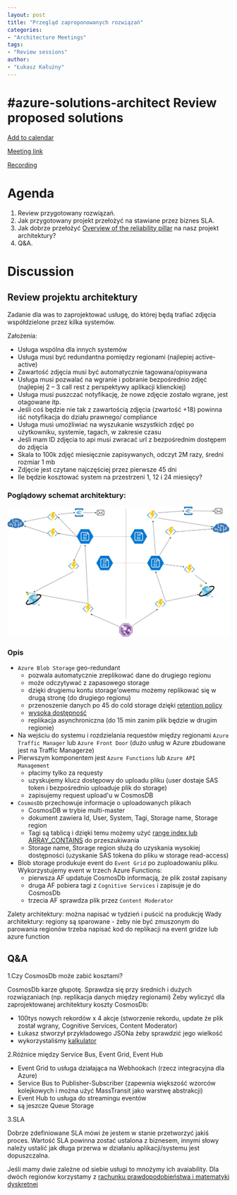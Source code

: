 ```yaml
---
layout: post
title: "Przegląd zaproponowanych rozwiązań"
categories:
- "Architecture Meetings"
tags:
- "Review sessions"
author:
- "Łukasz Kałużny"
---
```


# #azure-solutions-architect Review proposed solutions

[Add to calendar](https://evt.mx/KuVfnCVp)

[Meeting link](https://teams.microsoft.com/l/meetup-join/19%3ameeting_MGNjMTU5MTktN2QxMi00YTRhLThkYmUtYzZkZTM0MGUyYjY5%40thread.v2/0?context=%7b%22Tid%22%3a%22cc58971a-0481-4ec0-bf8d-bb2e265db003%22%2c%22Oid%22%3a%22f907c950-2a9a-4012-b163-af67be63b5d6%22%7d)

[Recording](https://youtu.be/2H8VoSQAw1c)

# Agenda

1. Review przygotowany rozwiązań.
2. Jak przygotowany projekt przełożyć na stawiane przez biznes SLA.
3. Jak dobrze przełożyć [Overview of the reliability pillar](https://docs.microsoft.com/en-us/azure/architecture/framework/resiliency/overview) na nasz projekt architektury?
4. Q&A.

# Discussion

## Review projektu architektury

Zadanie dla was to zaprojektować usługę, do której będą trafiać zdjęcia współdzielone przez kilka systemów.

Założenia:
- Usługa wspólna dla innych systemów
- Usługa musi być redundantna pomiędzy regionami (najlepiej active-active)
- Zawartość zdjęcia musi być automatycznie tagowana/opisywana
- Usługa musi pozwalać na wgranie i pobranie bezpośrednio zdjęć (najlepiej 2 – 3 call rest z perspektywy aplikacji klienckiej)
- Usługa musi puszczać notyfikację, że nowe zdjęcie zostało wgrane, jest otagowane itp.
- Jeśli coś będzie nie tak z zawartością zdjęcia (zwartość +18) powinna iść notyfikacja do działu prawnego/ compliance
- Usługa musi umożliwiać na wyszukanie wszystkich zdjęć po użytkowniku, systemie, tagach, w zakresie czasu
- Jeśli mam ID zdjęcia to api musi zwracać url z bezpośrednim dostępem do zdjęcia
- Skala to 100k zdjęć miesięcznie zapisywanych, odczyt 2M razy, średni rozmiar 1 mb
- Zdjęcie jest czytane najczęściej przez pierwsze 45 dni
- Ile będzie kosztować system na przestrzeni 1, 12 i 24 miesięcy?

### Poglądowy schemat architektury:
![Schemat architektury](../assets/images/posts/2020-07-02/architektura02072020.jpg)

### Opis
- `Azure Blob Storage` geo-redundant 
    - pozwala automatycznie zreplikować dane do drugiego regionu
    - może odczytywać z zapasowego storage
    - dzięki drugiemu kontu storage'owemu możemy replikować się w drugą stronę (do drugiego regionu)
    - przenoszenie danych po 45 do cold storage dzięki [retention policy](https://docs.microsoft.com/en-us/azure/storage/blobs/storage-lifecycle-management-concepts?tabs=azure-portal)
    - [wysoka dostępność](https://docs.microsoft.com/en-us/azure/storage/common/storage-disaster-recovery-guidance)
    - replikacja asynchroniczna (do 15 min zanim plik będzie w drugim regionie)
- Na wejściu do systemu i rozdzielania requestów między regionami `Azure Traffic Manager` lub `Azure Front Door` (dużo usług w Azure zbudowane jest na Traffic Managerze)
- Pierwszym komponentem jest `Azure Functions` lub `Azure API Management`
    - płacimy tylko za requesty
    - uzyskujemy klucz dostępowy do uploadu pliku (user dostaje SAS token i bezpośrednio uploaduje plik do storage)
    - zapisujemy request upload'u w CosmosDB
- `CosmosDb` przechowuje informacje o uploadowanych plikach
    - CosmosDB w trybie multi-master
    - dokument zawiera Id, User, System, Tagi, Storage name, Storage region
    - Tagi są tablicą i dzięki temu możemy użyć [range index lub ARRAY_CONTAINS](https://docs.microsoft.com/en-us/azure/cosmos-db/index-overview) do przeszukiwania
    - Storage name, Storage region służą do uzyskania wysokiej dostępności (uzyskanie SAS tokena do pliku w storage read-access) 
- Blob storage produkuje event do `Event Grid` po zuploadowaniu pliku. Wykorzystujemy event w trzech Azure Functions:
    - pierwsza AF updatuje CosmosDb informacją, że plik został zapisany
    - druga AF pobiera tagi z `Cognitive Services` i zapisuje je do CosmosDb
    - trzecia AF sprawdza plik przez `Content Moderator`
    
Zalety architektury: można napisać w tydzień i puścić na produkcję
Wady architektury: regiony są sparowane - żeby nie być zmuszonym do parowania regionów trzeba napisać kod do replikacji na event gridze lub azure function  


## Q&A
1.Czy CosmosDb może zabić kosztami?

CosmosDb karze głupotę. Sprawdza się przy średnich i dużych rozwiązaniach (np. replikacja danych między regionami)
Żeby wyliczyć dla zaprojektowanej architektury koszty CosmosDb: 
- 100tys nowych rekordów x 4 akcje (stworzenie rekordu, update że plik został wgrany, Cognitive Services, Content Moderator)
- Łukasz stworzył przykładowego JSONa żeby sprawdzić jego wielkość
- wykorzystaliśmy [kalkulator](https://cosmos.azure.com/capacitycalculator/)

2.Różnice między Service Bus, Event Grid, Event Hub

- Event Grid to usługa działająca na Webhookach (rzecz integracyjna dla Azure)
- Service Bus to Publisher-Subscriber (zapewnia większość wzorców kolejkowych i można użyć MassTransit jako warstwę abstrakcji)
- Event Hub to usługa do streamingu eventów
- są jeszcze Queue Storage

3.SLA

Dobrze zdefiniowane SLA mówi że jestem w stanie przetworzyć jakiś proces. Wartość SLA powinna zostać ustalona z biznesem, innymi słowy należy ustalić jak długa przerwa w działaniu aplikacji/systemu jest dopuszczalna.

Jeśli mamy dwie zależne od siebie usługi to mnożymy ich avaiability. Dla dwóch regionów korzystamy z [rachunku prawdopodobieństwa i matematyki dyskretnej](https://devops.stackexchange.com/questions/711/how-do-you-calculate-the-compound-service-level-agreement-sla-for-cloud-servic)
